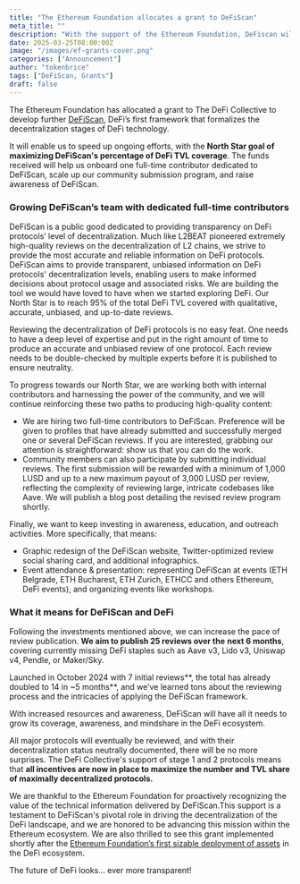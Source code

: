 ```yaml
---
title: "The Ethereum Foundation allocates a grant to DeFiScan"
meta_title: ""
description: "With the support of the Ethereum Foundation, DeFiscan will be able to pick up the pace to cover ever more protocols."
date: 2025-03-25T08:00:00Z
image: "/images/ef-grants-cover.png"
categories: ["Announcement"]
author: "tokenbrice"
tags: ["DeFiScan, Grants"]
draft: false
---
```


The Ethereum Foundation has allocated a grant to The DeFi Collective to develop further [DeFiScan](https://www.defiscan.info/), DeFi’s first framework that formalizes the decentralization stages of DeFi technology.

It will enable us to speed up ongoing efforts, with the **North Star goal of maximizing DeFiScan's percentage of DeFi TVL coverage**. The funds received will help us onboard one full-time contributor dedicated to DeFiScan, scale up our community submission program, and raise awareness of DeFiScan.


### Growing DeFiScan’s team with dedicated full-time contributors

DeFiScan is a public good dedicated to providing transparency on DeFi protocols’ level of decentralization. Much like L2BEAT pioneered extremely high-quality reviews on the decentralization of L2 chains, we strive to provide the most accurate and reliable information on DeFi protocols. DeFiScan aims to provide transparent, unbiased information on DeFi protocols' decentralization levels, enabling users to make informed decisions about protocol usage and associated risks. We are building the tool we would have loved to have when we started exploring DeFi. Our North Star is to reach 95% of the total DeFi TVL covered with qualitative, accurate, unbiased, and up-to-date reviews.

Reviewing the decentralization of DeFi protocols is no easy feat. One needs to have a deep level of expertise and put in the right amount of time to produce an accurate and unbiased review of one protocol. Each review needs to be double-checked by multiple experts before it is published to ensure neutrality.

To progress towards our North Star, we are working both with internal contributors and harnessing the power of the community, and we will continue reinforcing these two paths to producing high-quality content:



* We are hiring two full-time contributors to DeFiScan. Preference will be given to profiles that have already submitted and successfully merged one or several DeFiScan reviews. If you are interested, grabbing our attention is straightforward: show us that you can do the work. 
* Community members can also participate by submitting individual reviews. The first submission will be rewarded with a minimum of 1,000 LUSD and up to a new maximum payout of 3,000 LUSD per review, reflecting the complexity of reviewing large, intricate codebases like Aave. We will publish a blog post detailing the revised review program shortly.

Finally, we want to keep investing in awareness, education, and outreach activities. More specifically, that means:



* Graphic redesign of the DeFiScan website, Twitter-optimized review social sharing card, and additional infographics.
* Event attendance & presentation: representing DeFiScan at events (ETH Belgrade, ETH Bucharest, ETH Zurich, ETHCC and others Ethereum, DeFi events), and organizing events like workshops.


### What it means for DeFiScan and DeFi

Following the investments mentioned above, we can increase the pace of review publication. **We aim to publish 25 reviews over the** **next 6 months**, covering currently missing DeFi staples such as Aave v3, Lido v3, Uniswap v4, Pendle, or Maker/Sky.

Launched in October 2024 with 7 initial reviews**, the total has already doubled to 14 in ~5 months**, and we’ve learned tons about the reviewing process and the intricacies of applying the DeFiScan framework.

With increased resources and awareness, DeFiScan will have all it needs to grow its coverage, awareness, and mindshare in the DeFi ecosystem. 

All major protocols will eventually be reviewed, and with their decentralization status neutrally documented, there will be no more surprises. The DeFi Collective's support of stage 1 and 2 protocols means that **all incentives are now in place to maximize the number and TVL share of maximally decentralized protocols.**

We are thankful to the Ethereum Foundation for proactively recognizing the value of the technical information delivered by DeFiScan.This support is a testament to DeFiScan's pivotal role in driving the decentralization of the DeFi landscape, and we are honored to be advancing this mission within the Ethereum ecosystem. We are also thrilled to see this grant implemented shortly after the [Ethereum Foundation’s first sizable deployment of assets](https://x.com/ethereumfndn/status/1889978208986280031) in the DeFi ecosystem.

The future of DeFi looks… ever more transparent!
